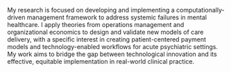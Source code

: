 My research is focused on developing and implementing a computationally-driven management framework to address systemic failures in mental healthcare. I apply theories from operations management and organizational economics to design and validate new models of care delivery, with a specific interest in creating patient-centered payment models and technology-enabled workflows for acute psychiatric settings. My work aims to bridge the gap between technological innovation and its effective, equitable implementation in real-world clinical practice.